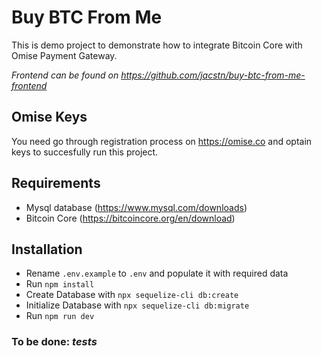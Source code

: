 # Buy BTC From Me

This is demo project to demonstrate how to integrate Bitcoin Core with  Omise Payment Gateway.

_Frontend can be found on https://github.com/jacstn/buy-btc-from-me-frontend_

## Omise Keys
You need go through registration process on https://omise.co and optain keys to succesfully run this project.

## Requirements
 - Mysql database (https://www.mysql.com/downloads)
 - Bitcoin Core (https://bitcoincore.org/en/download)

## Installation
- Rename `.env.example` to `.env` and populate it with required data
- Run `npm install`
- Create Database with `npx sequelize-cli db:create`
- Initialize Database with `npx sequelize-cli db:migrate`
- Run `npm run dev`

### To be done: _tests_
